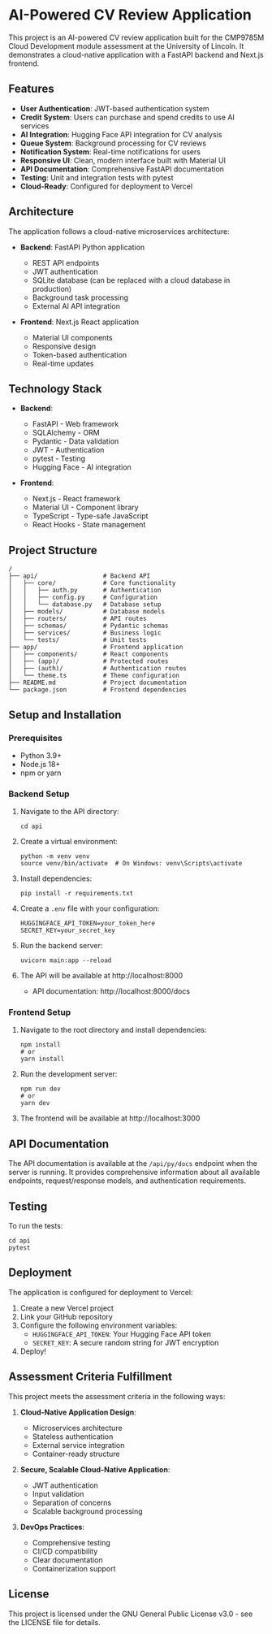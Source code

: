# AI-Powered CV Review Application

This project is an AI-powered CV review application built for the CMP9785M Cloud Development module assessment at the University of Lincoln. It demonstrates a cloud-native application with a FastAPI backend and Next.js frontend.

## Features

- **User Authentication**: JWT-based authentication system
- **Credit System**: Users can purchase and spend credits to use AI services
- **AI Integration**: Hugging Face API integration for CV analysis
- **Queue System**: Background processing for CV reviews
- **Notification System**: Real-time notifications for users
- **Responsive UI**: Clean, modern interface built with Material UI
- **API Documentation**: Comprehensive FastAPI documentation
- **Testing**: Unit and integration tests with pytest
- **Cloud-Ready**: Configured for deployment to Vercel

## Architecture

The application follows a cloud-native microservices architecture:

- **Backend**: FastAPI Python application
  - REST API endpoints
  - JWT authentication
  - SQLite database (can be replaced with a cloud database in production)
  - Background task processing
  - External AI API integration
  
- **Frontend**: Next.js React application
  - Material UI components
  - Responsive design
  - Token-based authentication
  - Real-time updates

## Technology Stack

- **Backend**:
  - FastAPI - Web framework
  - SQLAlchemy - ORM
  - Pydantic - Data validation
  - JWT - Authentication
  - pytest - Testing
  - Hugging Face - AI integration
  
- **Frontend**:
  - Next.js - React framework
  - Material UI - Component library
  - TypeScript - Type-safe JavaScript
  - React Hooks - State management

## Project Structure

```
/
├── api/                  # Backend API
│   ├── core/             # Core functionality
│   │   ├── auth.py       # Authentication
│   │   ├── config.py     # Configuration
│   │   └── database.py   # Database setup
│   ├── models/           # Database models
│   ├── routers/          # API routes
│   ├── schemas/          # Pydantic schemas
│   ├── services/         # Business logic
│   └── tests/            # Unit tests
├── app/                  # Frontend application
│   ├── components/       # React components
│   ├── (app)/            # Protected routes
│   ├── (auth)/           # Authentication routes
│   └── theme.ts          # Theme configuration
├── README.md             # Project documentation
└── package.json          # Frontend dependencies
```

## Setup and Installation

### Prerequisites

- Python 3.9+
- Node.js 18+
- npm or yarn

### Backend Setup

1. Navigate to the API directory:
   ```
   cd api
   ```

2. Create a virtual environment:
   ```
   python -m venv venv
   source venv/bin/activate  # On Windows: venv\Scripts\activate
   ```

3. Install dependencies:
   ```
   pip install -r requirements.txt
   ```

4. Create a `.env` file with your configuration:
   ```
   HUGGINGFACE_API_TOKEN=your_token_here
   SECRET_KEY=your_secret_key
   ```

5. Run the backend server:
   ```
   uvicorn main:app --reload
   ```

6. The API will be available at http://localhost:8000
   - API documentation: http://localhost:8000/docs

### Frontend Setup

1. Navigate to the root directory and install dependencies:
   ```
   npm install
   # or
   yarn install
   ```

2. Run the development server:
   ```
   npm run dev
   # or
   yarn dev
   ```

3. The frontend will be available at http://localhost:3000

## API Documentation

The API documentation is available at the `/api/py/docs` endpoint when the server is running. It provides comprehensive information about all available endpoints, request/response models, and authentication requirements.

## Testing

To run the tests:

```
cd api
pytest
```

## Deployment

The application is configured for deployment to Vercel:

1. Create a new Vercel project
2. Link your GitHub repository
3. Configure the following environment variables:
   - `HUGGINGFACE_API_TOKEN`: Your Hugging Face API token
   - `SECRET_KEY`: A secure random string for JWT encryption
4. Deploy!

## Assessment Criteria Fulfillment

This project meets the assessment criteria in the following ways:

1. **Cloud-Native Application Design**:
   - Microservices architecture
   - Stateless authentication
   - External service integration
   - Container-ready structure

2. **Secure, Scalable Cloud-Native Application**:
   - JWT authentication
   - Input validation
   - Separation of concerns
   - Scalable background processing

3. **DevOps Practices**:
   - Comprehensive testing
   - CI/CD compatibility
   - Clear documentation
   - Containerization support

## License

This project is licensed under the GNU General Public License v3.0 - see the LICENSE file for details.